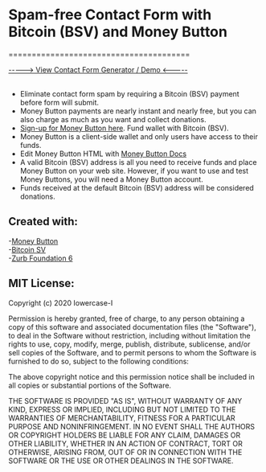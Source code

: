 # Spam-free Contact Form with Bitcoin (BSV) and Money Button
=======================================

<a href="https://spam-free-contact-form.web.app/">-----> View Contact Form Generator / Demo <-----</a><br /><br />
<ul>
  <li>Eliminate contact form spam by requiring a Bitcoin (BSV) payment before form will submit.</li>
  <li>Money Button payments are nearly instant and nearly free, but you can also charge as much as you want and collect donations.</li>
  <li><a href="https://www.moneybutton.com/">Sign-up for Money Button here</a>. Fund wallet with Bitcoin (BSV).</li>
  <li>Money Button is a client-side wallet and only users have access to their funds.</li>
  <li>Edit Money Button HTML with <a href="https://docs.moneybutton.com/">Money Button Docs</a></li>
  <li>A valid Bitcoin (BSV) address is all you need to receive funds and place Money Button on your web site. However, if you want to use and test Money Buttons, you will need a Money Button account.</li>
  <li>Funds received at the default Bitcoin (BSV) address will be considered donations.</li>
</ul>


Created with:
------------------------------------

-<a href="https://www.moneybutton.com/">Money Button</a><br />
-<a href="https://bitcoinsv.io/">Bitcoin SV</a><br />
-<a href="https://foundation.zurb.com/">Zurb Foundation 6</a><br />


MIT License:
----------------
Copyright (c) 2020 Iowercase-I

Permission is hereby granted, free of charge, to any person obtaining a copy
of this software and associated documentation files (the "Software"), to deal
in the Software without restriction, including without limitation the rights
to use, copy, modify, merge, publish, distribute, sublicense, and/or sell
copies of the Software, and to permit persons to whom the Software is
furnished to do so, subject to the following conditions:

The above copyright notice and this permission notice shall be included in all
copies or substantial portions of the Software.

THE SOFTWARE IS PROVIDED "AS IS", WITHOUT WARRANTY OF ANY KIND, EXPRESS OR
IMPLIED, INCLUDING BUT NOT LIMITED TO THE WARRANTIES OF MERCHANTABILITY,
FITNESS FOR A PARTICULAR PURPOSE AND NONINFRINGEMENT. IN NO EVENT SHALL THE
AUTHORS OR COPYRIGHT HOLDERS BE LIABLE FOR ANY CLAIM, DAMAGES OR OTHER
LIABILITY, WHETHER IN AN ACTION OF CONTRACT, TORT OR OTHERWISE, ARISING FROM,
OUT OF OR IN CONNECTION WITH THE SOFTWARE OR THE USE OR OTHER DEALINGS IN THE
SOFTWARE.
